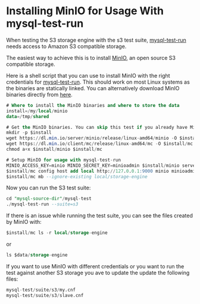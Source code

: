 # Installing MinIO for Usage With mysql-test-run

When testing the S3 storage engine with the s3 test suite, [mysql-test-run](/clients-utilities/mysqltest/) needs access to Amazon S3 compatible storage.

The easiest way to achieve this is to install [MinIO](https://min.io), an open source S3 compatible storage.

Here is a shell script that you can use to install MinIO with the right credentials for [mysql-test-run](/clients-utilities/mysqltest/).
This should work on most Linux systems as the binaries are statically linked.
You can alternatively download MinIO binaries directly from [here](https://min.io/download).

```sql
# Where to install the MinIO binaries and where to store the data
install=/my/local/minio
data=/tmp/shared

# Get the MinIO binaries. You can skip this test if you already have MinIO installed.
mkdir -p $install
wget https://dl.min.io/server/minio/release/linux-amd64/minio -O $install/minio
wget https://dl.min.io/client/mc/release/linux-amd64/mc -O $install/mc
chmod a+x $install/minio $install/mc

# Setup MinIO for usage with mysql-test-run
MINIO_ACCESS_KEY=minio MINIO_SECRET_KEY=minioadmin $install/minio server $data 2>&1 &
$install/mc config host add local http://127.0.0.1:9000 minio minioadmin
$install/mc mb --ignore-existing local/storage-engine
```

Now you can run the S3 test suite:

```sql
cd "mysql-source-dir"/mysql-test
./mysql-test-run --suite=s3
```

If there is an issue while running the test suite, you can see the files created by MinIO with:

```sql
$install/mc ls -r local/storage-engine
```

or

```sql
ls $data/storage-engine
```

If you want to use MinIO with different credentials or you want to run the test against another S3 storage you ave to update the update the following files:

```sql
mysql-test/suite/s3/my.cnf
mysql-test/suite/s3/slave.cnf
```